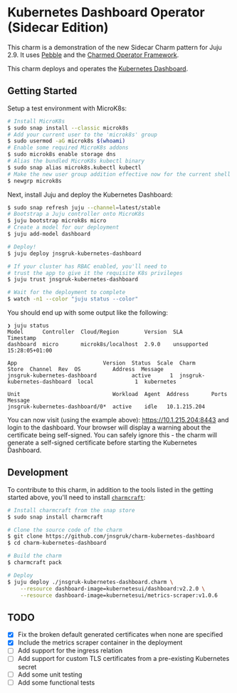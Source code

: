 # Kubernetes Dashboard Operator (Sidecar Edition)

This charm is a demonstration of the new Sidecar Charm pattern for Juju 2.9. It uses [Pebble](https://github.com/canonical/pebble) and the [Charmed Operator Framework](https://juju.is/docs/sdk).

This charm deploys and operates the [Kubernetes Dashboard](https://kubernetes.io/docs/tasks/access-application-cluster/web-ui-dashboard/).

## Getting Started

Setup a test environment with MicroK8s:

```bash
# Install MicroK8s
$ sudo snap install --classic microk8s
# Add your current user to the 'microk8s' group
$ sudo usermod -aG microk8s $(whoami)
# Enable some required MicroK8s addons
$ sudo microk8s enable storage dns
# Alias the bundled MicroK8s kubectl binary
$ sudo snap alias microk8s.kubectl kubectl
# Make the new user group addition effective now for the current shell
$ newgrp microk8s
```

Next, install Juju and deploy the Kubernetes Dashboard:

```bash
$ sudo snap refresh juju --channel=latest/stable
# Bootstrap a Juju controller onto MicroK8s
$ juju bootstrap microk8s micro
# Create a model for our deployment
$ juju add-model dashboard

# Deploy!
$ juju deploy jnsgruk-kubernetes-dashboard

# If your cluster has RBAC enabled, you'll need to
# trust the app to give it the requisite K8s privileges
$ juju trust jnsgruk-kubernetes-dashboard

# Wait for the deployment to complete
$ watch -n1 --color "juju status --color"
```

You should end up with some output like the following:

```
❯ juju status
Model      Controller  Cloud/Region        Version  SLA          Timestamp
dashboard  micro       microk8s/localhost  2.9.0    unsupported  15:28:05+01:00

App                           Version  Status  Scale  Charm                         Store  Channel  Rev  OS          Address  Message
jnsgruk-kubernetes-dashboard           active      1  jnsgruk-kubernetes-dashboard  local             1  kubernetes

Unit                             Workload  Agent  Address       Ports  Message
jnsgruk-kubernetes-dashboard/0*  active    idle   10.1.215.204
```

You can now visit (using the example above): https://10.1.215.204:8443 and login to the dashboard. Your browser will display a warning about the certificate being self-signed. You can safely ignore this - the charm will generate a self-signed certificate before starting the Kubernetes Dashboard.

## Development

To contribute to this charm, in addition to the tools listed in the getting started above, you'll need to install [`charmcraft`](https://github.com/canonical/charmcraft):

```bash
# Install charmcraft from the snap store
$ sudo snap install charmcraft

# Clone the source code of the charm
$ git clone https://github.com/jnsgruk/charm-kubernetes-dashboard
$ cd charm-kubernetes-dashboard

# Build the charm
$ charmcraft pack

# Deploy
$ juju deploy ./jnsgruk-kubernetes-dashboard.charm \
    --resource dashboard-image=kubernetesui/dashboard:v2.2.0 \
    --resource dashboard-image=kubernetesui/metrics-scraper:v1.0.6
```

## TODO

- [x] Fix the broken default generated certificates when none are specified
- [x] Include the metrics scraper container in the deployment
- [ ] Add support for the ingress relation
- [ ] Add support for custom TLS certificates from a pre-existing Kubernetes secret
- [ ] Add some unit testing
- [ ] Add some functional tests
